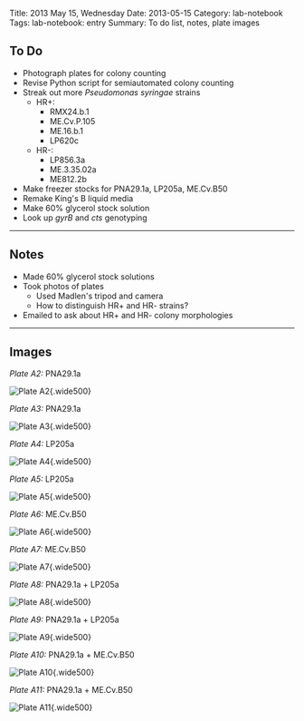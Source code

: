 Title: 2013 May 15, Wednesday
Date: 2013-05-15
Category: lab-notebook
Tags: lab-notebook: entry
Summary: To do list, notes, plate images

## To Do ##

- Photograph plates for colony counting
- Revise Python script for semiautomated colony counting
- Streak out more _Pseudomonas syringae_ strains
    - HR+:
        - RMX24.b.1
        - ME.Cv.P.105
        - ME.16.b.1
        - LP620c
    - HR-:
        - LP856.3a
        - ME.3.35.02a
        - ME812.2b
- Make freezer stocks for PNA29.1a, LP205a, ME.Cv.B50
- Remake King's B liquid media
- Make 60% glycerol stock solution
- Look up _gyrB_ and _cts_ genotyping

***

## Notes ##

- Made 60% glycerol stock solutions
- Took photos of plates
    - Used Madlen's tripod and camera
    - How to distinguish HR+ and HR- strains?
- Emailed to ask about HR+ and HR- colony morphologies

***

## Images ##

*Plate A2:* PNA29.1a

![Plate A2](http://hanalee.info/static/images/20130515/P1270305.JPG "Plate
A2"){.wide500}

*Plate A3:* PNA29.1a

![Plate A3](http://hanalee.info/static/images/20130515/P1270304.JPG "Plate A3"){.wide500}

*Plate A4:* LP205a

![Plate A4](http://hanalee.info/static/images/20130515/P1270302.JPG "Plate A4"){.wide500}

*Plate A5:* LP205a

![Plate A5](http://hanalee.info/static/images/20130515/P1270300.JPG "Plate A5"){.wide500}

*Plate A6:* ME.Cv.B50

![Plate A6](http://hanalee.info/static/images/20130515/P1270299.JPG "Plate A6"){.wide500}

*Plate A7:* ME.Cv.B50

![Plate A7](http://hanalee.info/static/images/20130515/P1270303.JPG "Plate A7"){.wide500}

*Plate A8:* PNA29.1a + LP205a

![Plate A8](http://hanalee.info/static/images/20130515/P1270306.JPG "Plate A8"){.wide500}

*Plate A9:* PNA29.1a + LP205a

![Plate A9](http://hanalee.info/static/images/20130515/P1270307.JPG "Plate A9"){.wide500}

*Plate A10:* PNA29.1a + ME.Cv.B50

![Plate A10](http://hanalee.info/static/images/20130515/P1270308.JPG "Plate A10"){.wide500}

*Plate A11:* PNA29.1a + ME.Cv.B50

![Plate A11](http://hanalee.info/static/images/20130515/P1270309.JPG "Plate A11"){.wide500}
